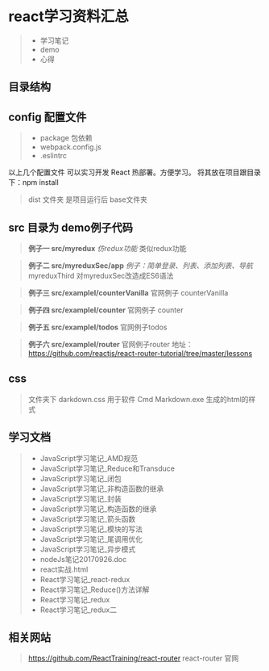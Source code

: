 # **react学习资料汇总**

>* 学习笔记
>* demo
>* 心得

## **目录结构**

## config 配置文件
>* package 包依赖
>* webpack.config.js
>* .eslintrc

以上几个配置文件 可以实习开发 React 热部署。方便学习。
将其放在项目跟目录下：npm install

> dist 文件夹 是项目运行后 base文件夹

## src 目录为 demo例子代码

> **例子一 src/myredux** 
*仿redux功能*
类似redux功能


>  **例子二 src/myreduxSec/app** 
*例子：简单登录、列表、添加列表、导航*
myreduxThird 对myreduxSec改造成ES6语法


> **例子三  src/examplel/counterVanilla**
官网例子 counterVanilla


> **例子四 src/examplel/counter**
官网例子 counter


> **例子五 src/examplel/todos**
官网例子todos


> **例子六 src/examplel/router**
官网例子router
地址：https://github.com/reactjs/react-router-tutorial/tree/master/lessons

## css 
> 文件夹下 darkdown.css 用于软件 Cmd Markdown.exe 生成的html的样式

## 学习文档

>* JavaScript学习笔记_AMD规范
>* JavaScript学习笔记_Reduce和Transduce
>* JavaScript学习笔记_闭包
>* JavaScript学习笔记_非构造函数的继承
>* JavaScript学习笔记_封装
>* JavaScript学习笔记_构造函数的继承
>* JavaScript学习笔记_箭头函数
>* JavaScript学习笔记_模块的写法
>* JavaScript学习笔记_尾调用优化
>* JavaScript学习笔记_异步模式
>* nodeJs笔记20170926.doc
>* react实战.html
>* React学习笔记_react-redux
>* React学习笔记_Reduce()方法详解
>* React学习笔记_redux
>* React学习笔记_redux二

## 相关网站
> https://github.com/ReactTraining/react-router react-router 官网
